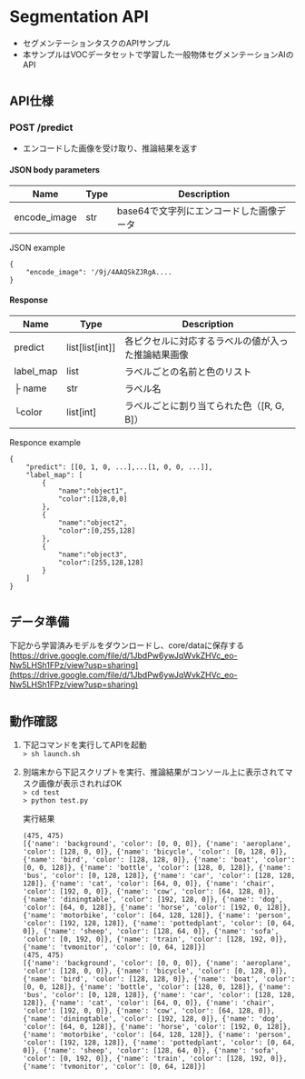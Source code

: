 # Segmentation API  
* セグメンテーションタスクのAPIサンプル  
* 本サンプルはVOCデータセットで学習した一般物体セグメンテーションAIのAPI

#  
## API仕様  
### POST /predict  
* エンコードした画像を受け取り、推論結果を返す  

#### JSON body parameters  
| Name         | Type | Description                              | 
| ------------ | ---- | ---------------------------------------- | 
| encode_image | str  | base64で文字列にエンコードした画像データ    | 

JSON example  
```
{
    "encode_image": '/9j/4AAQSkZJRgA....
}
```

#### Response
| Name      | Type            | Description                                        | 
| --------- | --------------- | -------------------------------------------------- | 
| predict   | list[list[int]] | 各ピクセルに対応するラベルの値が入った推論結果画像      | 
| label_map | list            | ラベルごとの名前と色のリスト                          | 
| ├ name    | str             | ラベル名                                            | 
| └color    | list[int]       | ラベルごとに割り当てられた色（[R, G, B]）             | 

Responce example  
```
{
    "predict": [[0, 1, 0, ...],...[1, 0, 0, ...]],
    "label_map": [
        {
            "name":"object1",
            "color":[128,0,0]
        },
        {
            "name":"object2",
            "color":[0,255,128]
        },
        {
            "name":"object3",
            "color":[255,128,128]
        }
    ]
}
```

#
## データ準備  
下記から学習済みモデルをダウンロードし、core/dataに保存する  
[https://drive.google.com/file/d/1JbdPw6ywJqWvkZHVc_eo-Nw5LHSh1FPz/view?usp=sharing](https://drive.google.com/file/d/1JbdPw6ywJqWvkZHVc_eo-Nw5LHSh1FPz/view?usp=sharing)

#  
## 動作確認  
1. 下記コマンドを実行してAPIを起動  
`> sh launch.sh`  

2. 別端末から下記スクリプトを実行、推論結果がコンソール上に表示されてマスク画像が表示されればOK  
`> cd test`  
`> python test.py`  

    実行結果  
    ```
    (475, 475)
    [{'name': 'background', 'color': [0, 0, 0]}, {'name': 'aeroplane', 'color': [128, 0, 0]}, {'name': 'bicycle', 'color': [0, 128, 0]}, {'name': 'bird', 'color': [128, 128, 0]}, {'name': 'boat', 'color': [0, 0, 128]}, {'name': 'bottle', 'color': [128, 0, 128]}, {'name': 'bus', 'color': [0, 128, 128]}, {'name': 'car', 'color': [128, 128, 128]}, {'name': 'cat', 'color': [64, 0, 0]}, {'name': 'chair', 'color': [192, 0, 0]}, {'name': 'cow', 'color': [64, 128, 0]}, {'name': 'diningtable', 'color': [192, 128, 0]}, {'name': 'dog', 'color': [64, 0, 128]}, {'name': 'horse', 'color': [192, 0, 128]}, {'name': 'motorbike', 'color': [64, 128, 128]}, {'name': 'person', 'color': [192, 128, 128]}, {'name': 'pottedplant', 'color': [0, 64, 0]}, {'name': 'sheep', 'color': [128, 64, 0]}, {'name': 'sofa', 'color': [0, 192, 0]}, {'name': 'train', 'color': [128, 192, 0]}, {'name': 'tvmonitor', 'color': [0, 64, 128]}]
    (475, 475)
    [{'name': 'background', 'color': [0, 0, 0]}, {'name': 'aeroplane', 'color': [128, 0, 0]}, {'name': 'bicycle', 'color': [0, 128, 0]}, {'name': 'bird', 'color': [128, 128, 0]}, {'name': 'boat', 'color': [0, 0, 128]}, {'name': 'bottle', 'color': [128, 0, 128]}, {'name': 'bus', 'color': [0, 128, 128]}, {'name': 'car', 'color': [128, 128, 128]}, {'name': 'cat', 'color': [64, 0, 0]}, {'name': 'chair', 'color': [192, 0, 0]}, {'name': 'cow', 'color': [64, 128, 0]}, {'name': 'diningtable', 'color': [192, 128, 0]}, {'name': 'dog', 'color': [64, 0, 128]}, {'name': 'horse', 'color': [192, 0, 128]}, {'name': 'motorbike', 'color': [64, 128, 128]}, {'name': 'person', 'color': [192, 128, 128]}, {'name': 'pottedplant', 'color': [0, 64, 0]}, {'name': 'sheep', 'color': [128, 64, 0]}, {'name': 'sofa', 'color': [0, 192, 0]}, {'name': 'train', 'color': [128, 192, 0]}, {'name': 'tvmonitor', 'color': [0, 64, 128]}]
    ```